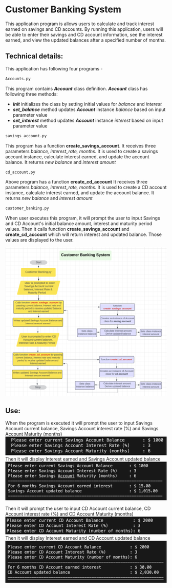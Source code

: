 # Customer Banking System
This application program is allows users to calculate and track interest earned on savings 
and CD accounts. By running this application, users will be able to enter their 
savings and CD account information, see the interest earned, and view the 
updated balances after a specified number of months.

## Technical details:
This application has following four programs - 
```python 
Accounts.py
```
This program contains ***Account*** class definition. 
    ***Account*** class has following three methods:
- ***init*** initializes the class by setting initial values for *balance* and *interest*
- ***set_balance*** method updates ***Account*** instance *balance* based on input parameter value
- ***set_interest*** method updates ***Account*** instance *interest* based on input parameter value  


```python
savings_account.py
```
This program has a function **create_savings_account**.
It receives three parameters *balance, interest_rate, months*.
It is used to create a savings account instance, calculate interest earned, and update the account balance.
It returns *new balance* and *interest amount*


```python
cd_account.py
```
Above program has a function **create_cd_account**
It receives three parameters *balance, interest_rate, months*.
It is used to create a CD account instance, calculate interest earned, and update the account balance.
It returns *new balance* and *interest amount*


```python
customer_banking.py
```
When user executes this program, it will prompt the user to input Savings and CD Account's initial
balance amount, interest and maturity period values. 
Then it calls function **create_savings_account** and **create_cd_account** which will return 
interest and updated balance. Those values are displayed to the user. 

![alt text](image-1.png)

## Use:
When the program is executed it will prompt the user to input Savings Account current balance, 
Savings Account interest rate (%) and Savings Account Maturity (months)
![alt text](image-2.png)
Then it will display Interest earned and Savings Account updated balance
![alt text](image-3.png)

Then it will prompt the user to input CD Account current balance, 
CD Account interest rate (%) and CD Account Maturity (months)
![alt text](image-4.png)
Then it will display Interest earned and CD Account updated balance
![alt text](image-5.png)

